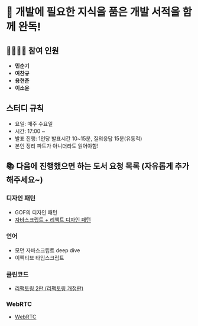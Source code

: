 # 🚀 **개발에 필요한 지식을 품은 개발 서적을 함께 완독!**

## 👨‍👩‍👧‍👦 참여 인원

- **민순기**
- **여찬규**
- **용현준**
- **이소윤**

## 스터디 규칙

- 요일: 매주 수요일
- 시간: 17:00 ~
- 발표 진행: 1인당 발표시간 10~15분, 질의응답 15분(유동적)
- 본인 정리 파트가 아니더라도 읽어야함!

## 📚 다음에 진행했으면 하는 도서 요청 목록 (자유롭게 추가해주세요~)

### 디자인 패턴

- GOF의 디자인 패턴
- [자바스크립트 + 리액트 디자인 패턴](http://aladin.kr/p/Jq6YK)

### 언어

- 모던 자바스크립트 deep dive
- 이펙티브 타입스크립트

### 클린코드

- [리팩토링 2판 (리팩토링 개정판)](https://www.aladin.co.kr/m/mproduct.aspx?ItemId=236186172)

### WebRTC

- [WebRTC](http://aladin.kr/p/tqLL4)
